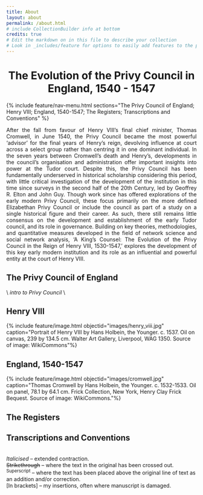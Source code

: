 ```yaml
---
title: About
layout: about
permalink: /about.html
# include CollectionBuilder info at bottom
credits: true
# Edit the markdown on in this file to describe your collection
# Look in _includes/feature for options to easily add features to the page
---
```


<h1 style="text-align: center;">The Evolution of the Privy Council in England, 1540 - 1547</h1>

{% include feature/nav-menu.html sections="The Privy Council of England; Henry VIII; England, 1540-1547; The Registers; Transcriptions and Conventions" %}

<div class="container col-10 p-3" style="text-align: justify; text-justify: inter-word;">
After the fall from favour of Henry VIII’s final chief minister, Thomas Cromwell, in June 1540, the Privy Council became the most powerful ‘advisor’ for the final years of Henry’s reign, devolving influence at court across a select group rather than centring it in one dominant individual. In the seven years between Cromwell’s death and Henry’s, developments in the council’s organisation and administration offer important insights into power at the Tudor court. Despite this, the Privy Council has been fundamentally underserved in historical scholarship considering this period, with little critical investigation of the development of the institution in this time since surveys in the second half of the 20th Century, led by Geoffrey R. Elton and John Guy. Though work since has offered explorations of the early modern Privy Council, these focus primarily on the more defined Elizabethan Privy Council or include the council as part of a study on a single historical figure and their career. As such, there still remains little consensus on the development and establishment of the early Tudor council, and its role in governance. Building on key theories, methodologies, and quantitative measures developed in the field of network science and social network analysis, ‘A King’s Counsel: The Evolution of the Privy Council in the Reign of Henry VIII, 1530-1547,’ explores the development of this key early modern institution and its role as an influential and powerful entity at the court of Henry VIII. 
</div>

## The Privy Council of England

<div class="container col-10" style="text-align: justify; text-justify: inter-word;">
\
<i>intro to Privy Council</i>
\
</div>


## Henry VIII

<div class="row">
<div class="col-md-5">
{% include feature/image.html objectid="images/henry_viii.jpg" caption="Portrait of Henry VIII by Hans Holbein, the Younger. c. 1537. Oil on canvas, 239 by 134.5 cm. Walter Art Gallery, Liverpool, WAG 1350. Source of image: WikiCommons"%}
</div>

<div class="col-md-7"></div>
</div>

## England, 1540-1547

<div class="row">
<div class="col-md-7"></div>
<div class="col-md-5">
{% include feature/image.html objectid="images/cromwell.jpg" caption="Thomas Cromwell by Hans Holbein, the Younger. c. 1532-1533. Oil on panel, 78.1 by 64.1 cm. Frick Collection, New York, Henry Clay Frick Bequest. Source of image: WikiCommons."%}
</div>
</div>

## The Registers

## Transcriptions and Conventions
<div class="p-5">
<p>
<br/><i>Italicised</i> – extended contraction.
<br/><del>Strikethrough</del> – where the text in the original has been crossed out.
<br/><sup>Superscript</sup> – where the text has been placed above the original line of text as an addition and/or correction.
<br/>[In brackets] – my insertions, often where manuscript is damaged. 
</p>
</div>
